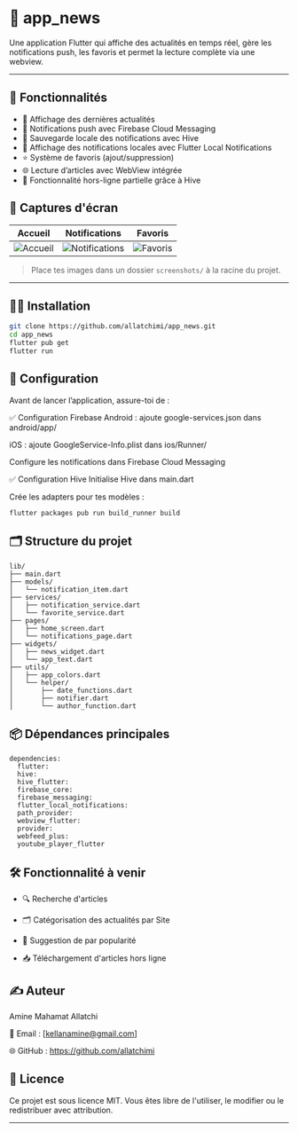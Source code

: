# 📱 app_news

Une application Flutter qui affiche des actualités en temps réel, gère les notifications push, les favoris et permet la lecture complète via une webview.

---

## 🚀 Fonctionnalités

- 📰 Affichage des dernières actualités
- 🔔 Notifications push avec Firebase Cloud Messaging
- 🧠 Sauvegarde locale des notifications avec Hive
- 📍 Affichage des notifications locales avec Flutter Local Notifications
- ⭐ Système de favoris (ajout/suppression)
- 🌐 Lecture d’articles avec WebView intégrée
- 📶 Fonctionnalité hors-ligne partielle grâce à Hive



## 📸 Captures d'écran

| Accueil | Notifications | Favoris |
|--------|----------------|---------|
| ![Accueil](screenshots/home.png) | ![Notifications](screenshots/notifications.png) | ![Favoris](screenshots/favorites.png) |

> Place tes images dans un dossier `screenshots/` à la racine du projet.

---

## 🧑‍💻 Installation

```bash
git clone https://github.com/allatchimi/app_news.git
cd app_news
flutter pub get
flutter run
```



## 🔧 Configuration
Avant de lancer l’application, assure-toi de :

✅ Configuration Firebase
Android : ajoute google-services.json dans android/app/

iOS : ajoute GoogleService-Info.plist dans ios/Runner/

Configure les notifications dans Firebase Cloud Messaging

✅ Configuration Hive
Initialise Hive dans main.dart

Crée les adapters pour tes modèles :

````
flutter packages pub run build_runner build

````
## 🗂️ Structure du projet

```
lib/
├── main.dart
├── models/
│   └── notification_item.dart
├── services/
│   ├── notification_service.dart
│   └── favorite_service.dart
├── pages/
│   ├── home_screen.dart
│   └── notifications_page.dart
├── widgets/
│   ├── news_widget.dart
│   └── app_text.dart
├── utils/
│   ├── app_colors.dart
│   └── helper/
│       ├── date_functions.dart
│       ├── notifier.dart
│       └── author_function.dart

```

## 📦  Dépendances principales

```
dependencies:
  flutter:
  hive:
  hive_flutter:
  firebase_core:
  firebase_messaging:
  flutter_local_notifications:
  path_provider:
  webview_flutter:
  provider:
  webfeed_plus:
  youtube_player_flutter

````

##  🛠️ Fonctionnalité à venir

* 🔍 Recherche d'articles

* 🗂️ Catégorisation des actualités par Site

* 👤 Suggestion de par popularité 

* 📥 Téléchargement d'articles hors ligne

## ✍️ Auteur

Amine Mahamat Allatchi

📧 Email : [kellanamine@gmail.com]

🌐 GitHub : https://github.com/allatchimi

## 📄 Licence

Ce projet est sous licence MIT.
Vous êtes libre de l'utiliser, le modifier ou le redistribuer avec attribution.

---

